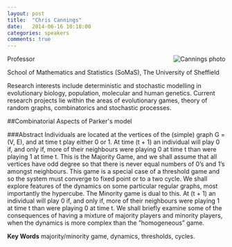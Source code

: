 ```yaml
---
layout: post
title:  "Chris Cannings"
date:   2014-06-16 10:18:00
categories: speakers
comments: true
---
```


<footer class="entry-meta">
<img src="{{ site.url }}/images/cannings.jpg" alt="Cannings photo" align="right">
<span class="author vcard" itemprop="author" itemscope itemtype="http://schema.org/Person"></a></span></span>
</footer>


Professor 

School of Mathematics and Statistics (SoMaS),
The University of Sheffield

Research interests include deterministic and stochastic modelling in evolutionary biology, population, molecular and human genetics. Current research projects lie within the areas of evolutionary games, theory of random graphs, combinatorics and stochastic processes.

##Combinatorial Aspects of Parker's model

###Abstract
Individuals are located at the vertices of the (simple) graph G = (V, E), and at time t play either 0 or 1. At time (t + 1) an individual will play 0 if, and only if, more of their neighbours were playing 0 at time t than were playing 1 at time t. This is the Majority Game, and we shall assume that all vertices have odd degree so that there is never equal numbers of 0’s and 1’s amongst neighbours. This game is a special case of a threshold game and so the system must converge to fixed point or to a two cycle. We shall explore features of the dynamics on some particular regular graphs, most importantly the hypercube.The Minority game is dual to this. At (t + 1) an individual will play 0 if, and only if, more of their neighbours were playing 1 at time t than were playing 0 at time t. We shall briefly examine some of the consequences of having a mixture of majority players and minority players, when the dynamics is more complex than the ”homogeneous” game.**Key Words** majority/minority game, dynamics, thresholds, cycles.